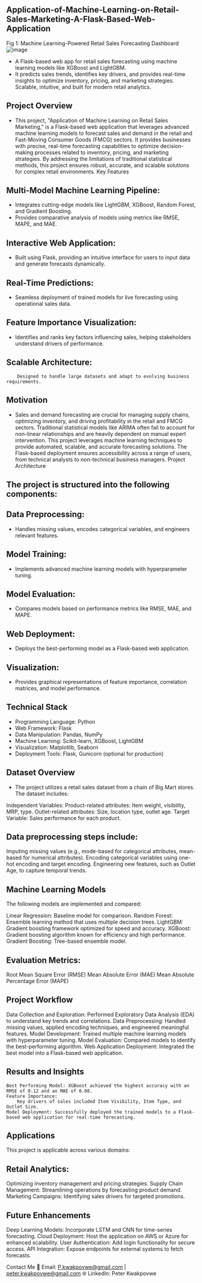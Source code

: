 ##  Application-of-Machine-Learning-on-Retail-Sales-Marketing-A-Flask-Based-Web-Application

Fig 1: Machine Learning-Powered Retail Sales Forecasting Dashboard![image](https://github.com/user-attachments/assets/b932c555-bae9-41ea-a470-ecbebe84ce4f)


- A Flask-based web app for retail sales forecasting using machine learning models like XGBoost and LightGBM.
- It predicts sales trends, identifies key drivers, and provides real-time insights to optimize inventory, pricing, and marketing strategies. Scalable, intuitive, and built for modern retail analytics.

## Project Overview

- This project, "Application of Machine Learning on Retail Sales Marketing," is a Flask-based web application that leverages advanced machine learning models to forecast sales and demand in the retail and Fast-Moving Consumer Goods (FMCG) sectors. It provides businesses with precise, real-time forecasting capabilities to optimize decision-making processes related to inventory, pricing, and marketing strategies. By addressing the limitations of traditional statistical methods, this project ensures robust, accurate, and scalable solutions for complex retail environments.
Key Features

## Multi-Model Machine Learning Pipeline:
 - Integrates cutting-edge models like LightGBM, XGBoost, Random Forest, and Gradient Boosting.
- Provides comparative analysis of models using metrics like RMSE, MAPE, and MAE.

## Interactive Web Application:
- Built using Flask, providing an intuitive interface for users to input data and generate forecasts dynamically.

## Real-Time Predictions:
- Seamless deployment of trained models for live forecasting using operational sales data.

## Feature Importance Visualization:
- Identifies and ranks key factors influencing sales, helping stakeholders understand drivers of performance.


## Scalable Architecture:
        Designed to handle large datasets and adapt to evolving business requirements.

## Motivation
- Sales and demand forecasting are crucial for managing supply chains, optimizing inventory, and driving profitability in the retail and FMCG sectors. Traditional statistical models like ARIMA often fail to account for non-linear relationships and are heavily dependent on manual expert intervention. This project leverages machine learning techniques to provide automated, scalable, and accurate forecasting solutions. The Flask-based deployment ensures accessibility across a range of users, from technical analysts to non-technical business managers.
Project Architecture

## The project is structured into the following components:


## Data Preprocessing:
- Handles missing values, encodes categorical variables, and engineers relevant features.

## Model Training:
- Implements advanced machine learning models with hyperparameter tuning.

## Model Evaluation:
- Compares models based on performance metrics like RMSE, MAE, and MAPE.

## Web Deployment:
- Deploys the best-performing model as a Flask-based web application.

## Visualization:
- Provides graphical representations of feature importance, correlation matrices, and model performance.


## Technical Stack

- Programming Language: Python
- Web Framework: Flask
- Data Manipulation: Pandas, NumPy
- Machine Learning: Scikit-learn, XGBoost, LightGBM
- Visualization: Matplotlib, Seaborn
- Deployment Tools: Flask, Gunicorn (optional for production)

## Dataset Overview

- The project utilizes a retail sales dataset from a chain of Big Mart stores. The dataset includes:

Independent Variables:
Product-related attributes: Item weight, visibility, MRP, type.
Outlet-related attributes: Size, location type, outlet age.
Target Variable:
Sales performance for each product.

## Data preprocessing steps include:

Imputing missing values (e.g., mode-based for categorical attributes, mean-based for numerical attributes).
Encoding categorical variables using one-hot encoding and target encoding.
Engineering new features, such as Outlet Age, to capture temporal trends.


## Machine Learning Models

The following models are implemented and compared:

Linear Regression: Baseline model for comparison.
Random Forest: Ensemble learning method that uses multiple decision trees.
LightGBM: Gradient boosting framework optimized for speed and accuracy.
XGBoost: Gradient boosting algorithm known for efficiency and high performance.
Gradient Boosting: Tree-based ensemble model.

## Evaluation Metrics:

Root Mean Square Error (RMSE)
Mean Absolute Error (MAE)
Mean Absolute Percentage Error (MAPE)


## Project Workflow

Data Collection and Exploration:
Performed Exploratory Data Analysis (EDA) to understand key trends and correlations.
Data Preprocessing:
Handled missing values, applied encoding techniques, and engineered meaningful features.
Model Development:
Trained multiple machine learning models with hyperparameter tuning.
Model Evaluation:
Compared models to identify the best-performing algorithm.
Web Application Deployment:
Integrated the best model into a Flask-based web application.

## Results and Insights

    Best Performing Model: XGBoost achieved the highest accuracy with an RMSE of 0.12 and an MAE of 0.08.
    Feature Importance:
        Key drivers of sales included Item Visibility, Item Type, and Outlet Size.
    Model Deployment: Successfully deployed the trained models to a Flask-based web application for real-time forecasting.

## Applications

This project is applicable across various domains:


## Retail Analytics:

Optimizing inventory management and pricing strategies.
Supply Chain Management:
Streamlining operations by forecasting product demand.
Marketing Campaigns:
Identifying sales drivers for targeted promotions.

## Future Enhancements

Deep Learning Models:
Incorporate LSTM and CNN for time-series forecasting.
Cloud Deployment:
Host the application on AWS or Azure for enhanced scalability.
User Authentication:
Add login functionality for secure access.
API Integration:
Expose endpoints for external systems to fetch forecasts.


Contact Me
📧 Email: P.kwakpovwe@gmail.com | peter.kwakpovwe@gmail.com
🌐 LinkedIn: Peter Kwakpovwe
